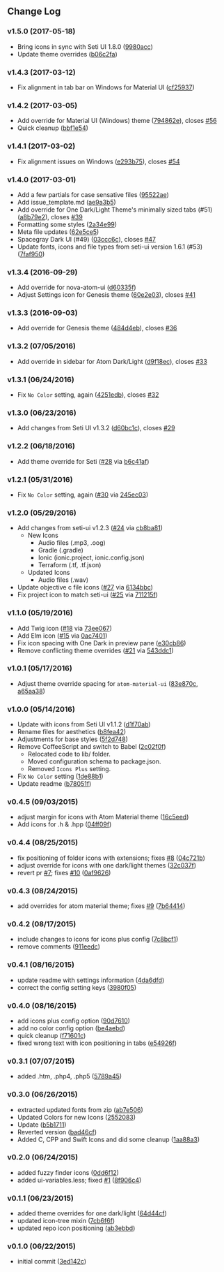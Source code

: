 ## Change Log

### v1.5.0 (2017-05-18)

- Bring icons in sync with Seti UI 1.8.0 ([9980acc](https://github.com/wyze/atom-seti-icons/commit/9980acc))
- Update theme overrides ([b06c2fa](https://github.com/wyze/atom-seti-icons/commit/b06c2fa))

### v1.4.3 (2017-03-12)

- Fix alignment in tab bar on Windows for Material UI ([cf25937](https://github.com/wyze/atom-seti-icons/commit/cf25937))

### v1.4.2 (2017-03-05)

- Add override for Material UI (Windows) theme ([794862e](https://github.com/wyze/atom-seti-icons/commit/794862e)), closes [#56](https://github.com/wyze/atom-seti-icons/issues/56)
- Quick cleanup ([bbf1e54](https://github.com/wyze/atom-seti-icons/commit/bbf1e54))

### v1.4.1 (2017-03-02)

- Fix alignment issues on Windows ([e293b75](https://github.com/wyze/atom-seti-icons/commit/e293b75)), closes [#54](https://github.com/wyze/atom-seti-icons/issues/54)

### v1.4.0 (2017-03-01)

- Add a few partials for case sensative files ([95522ae](https://github.com/wyze/atom-seti-icons/commit/95522ae))
- Add issue_template.md ([ae9a3b5](https://github.com/wyze/atom-seti-icons/commit/ae9a3b5))
- Add override for One Dark/Light Theme's minimally sized tabs (#51) ([a8b79e2](https://github.com/wyze/atom-seti-icons/commit/a8b79e2)), closes [#39](https://github.com/wyze/atom-seti-icons/issues/39)
- Formatting some styles ([2a34e99](https://github.com/wyze/atom-seti-icons/commit/2a34e99))
- Meta file updates ([62e5ce5](https://github.com/wyze/atom-seti-icons/commit/62e5ce5))
- Spacegray Dark UI (#49) ([03ccc6c](https://github.com/wyze/atom-seti-icons/commit/03ccc6c)), closes [#47](https://github.com/wyze/atom-seti-icons/issues/47)
- Update fonts, icons and file types from seti-ui version 1.6.1 (#53) ([7faf950](https://github.com/wyze/atom-seti-icons/commit/7faf950))

### v1.3.4 (2016-09-29)

- Add override for nova-atom-ui ([d60335f](https://github.com/wyze/atom-seti-icons/commit/d60335f))
- Adjust Settings icon for Genesis theme ([60e2e03](https://github.com/wyze/atom-seti-icons/commit/60e2e03)), closes [#41](https://github.com/wyze/atom-seti-icons/issues/41)

### v1.3.3 (2016-09-03)
- Add override for Genesis theme ([484d4eb](https://github.com/wyze/atom-seti-icons/commit/484d4eb)), closes [#36](https://github.com/wyze/atom-seti-icons/issues/36)

### v1.3.2 (07/05/2016)
- Add override in sidebar for Atom Dark/Light ([d9f18ec](https://github.com/wyze/atom-seti-icons/commit/d9f18ec)), closes [#33](https://github.com/wyze/atom-seti-icons/issues/33)

### v1.3.1 (06/24/2016)
- Fix `No Color` setting, again ([4251edb](https://github.com/wyze/atom-seti-icons/commit/4251edb)), closes [#32](https://github.com/wyze/atom-seti-icons/issues/32)

### v1.3.0 (06/23/2016)
- Add changes from Seti UI v1.3.2 ([d60bc1c](https://github.com/wyze/atom-seti-icons/commit/d60bc1c)), closes [#29](https://github.com/wyze/atom-seti-icons/issues/29)

### v1.2.2 (06/18/2016)
- Add theme override for Seti ([#28](https://github.com/wyze/atom-seti-icons/issues/28) via [b6c41af](https://github.com/wyze/atom-seti-icons/commit/b6c41af9bed2590227f0828daa394a203c0c52ca))

### v1.2.1 (05/31/2016)
- Fix `No Color` setting, again ([#30](https://github.com/wyze/atom-seti-icons/issues/30) via [245ec03](https://github.com/wyze/atom-seti-icons/commit/245ec03d239738cd5ce9a22308576a7113fc7d57))

### v1.2.0 (05/29/2016)
- Add changes from seti-ui v1.2.3 ([#24](https://github.com/wyze/atom-seti-icons/issues/24) via [cb8ba81](https://github.com/wyze/atom-seti-icons/commit/cb8ba819ecd9c4b9cf458e0576b0259453f5468a))
  - New Icons
    - Audio files (.mp3, .oog)
    - Gradle (.gradle)
    - Ionic (ionic.project, ionic.config.json)
    - Terraform (.tf, .tf.json)
  - Updated Icons
    - Audio files (.wav)
- Update objective c file icons ([#27](https://github.com/wyze/atom-seti-icons/pull/27) via [6134bbc](https://github.com/wyze/atom-seti-icons/commit/6134bbc2edfbeba68aece38dc8e122b9da82ef70))
- Fix project icon to match seti-ui ([#25](https://github.com/wyze/atom-seti-icons/issues/25) via [711215f](https://github.com/wyze/atom-seti-icons/commit/711215fdf3ca5c570c36c992448230cfe908eefa))

### v1.1.0 (05/19/2016)
- Add Twig icon ([#18](https://github.com/wyze/atom-seti-icons/issues/18) via [73ee067](https://github.com/wyze/atom-seti-icons/commit/73ee0679421a8553626a010f2b25b952ffeae774))
- Add Elm icon ([#15](https://github.com/wyze/atom-seti-icons/issues/15) via [0ac7401](https://github.com/wyze/atom-seti-icons/commit/0ac74018bd0627f12db135107c3367a8f5a29b17))
- Fix icon spacing with One Dark in preview pane ([e30cb86]())
- Remove conflicting theme overrides ([#21](https://github.com/wyze/atom-seti-icons/issues/21) via [543ddc1](https://github.com/wyze/atom-seti-icons/commit/543ddc193c537911b30ce5ce8a6d512253f575df))

### v1.0.1 (05/17/2016)
- Adjust theme override spacing for `atom-material-ui` ([83e870c](https://github.com/wyze/atom-seti-icons/commit/83e870cf58473f53db16cc44a3080d75603e3b2b), [a65aa38](https://github.com/wyze/atom-seti-icons/commit/a65aa38c424ac4b3102ec7eb6a5e141eaa740aa9))

### v1.0.0 (05/14/2016)
- Update with icons from Seti UI v1.1.2 ([d1f70ab](https://github.com/wyze/atom-seti-icons/commit/d1f70abce06b5c9e78e5a35d155865936642c2d4))
- Rename files for aesthetics ([b8fea42](https://github.com/wyze/atom-seti-icons/commit/b8fea4211ee1307e46d526dde3963af0e41fb30a))
- Adjustments for base styles ([5f2d748](https://github.com/wyze/atom-seti-icons/commit/5f2d7487571ae7ae3341dc72e613dde77bfe8d6b))
- Remove CoffeeScript and switch to Babel ([2c02f0f](https://github.com/wyze/atom-seti-icons/commit/2c02f0f8195626abf7fc5f8ca165a093ffd23d89))
  - Relocated code to lib/ folder.
  - Moved configuration schema to package.json.
  - Removed `Icons Plus` setting.
- Fix `No Color` setting ([1de88b1](https://github.com/wyze/atom-seti-icons/commit/1de88b144c2f1881ee92d43df6056bddf1a4b171))
- Update readme ([b78051f](https://github.com/wyze/atom-seti-icons/commit/b78051f065479aa506f9d063c8560a34358e76ab))

### v0.4.5 (09/03/2015)
- adjust margin for icons with Atom Material theme ([16c5eed](https://github.com/wyze/atom-seti-icons/commit/16c5eedd3691c27f07f056b00afba72d755c4261))
- Add icons for .h & .hpp ([04ff09f](https://github.com/wyze/atom-seti-icons/commit/04ff09fc70ab563910b7cdaedc68e4c72da98e9b))

### v0.4.4 (08/25/2015)
- fix positioning of folder icons with extensions; fixes [#8](https://github.com/wyze/atom-seti-icons/pull/8) ([04c721b](https://github.com/wyze/atom-seti-icons/commit/04c721ba8955d40d42eb490c14ec90a3ef2ce786))
- adjust override for icons with one dark/light themes ([32c037f](https://github.com/wyze/atom-seti-icons/commit/32c037fa94df3abf9af5f02514136f1690dc4bfe))
- revert pr [#7](https://github.com/wyze/atom-seti-icons/pull/7); fixes [#10](https://github.com/wyze/atom-seti-icons/pull/10) ([0af9626](https://github.com/wyze/atom-seti-icons/commit/0af96267e9c1ad8112fefbef2af67460d1c159f5))

### v0.4.3 (08/24/2015)
- add overrides for atom material theme; fixes [#9](https://github.com/wyze/atom-seti-icons/pull/9) ([7b64414](https://github.com/wyze/atom-seti-icons/commit/7b64414d42431fe132515ef000d9950c2aec6714))

### v0.4.2 (08/17/2015)
- include changes to icons for icons plus config ([7c8bcf1](https://github.com/wyze/atom-seti-icons/commit/7c8bcf1dcf79b837887b274594a9b3b24488980c))
- remove comments ([911eedc](https://github.com/wyze/atom-seti-icons/commit/911eedca717e9885d62a9eb594483c0a5c44891c))

### v0.4.1 (08/16/2015)
- update readme with settings information ([4da6dfd](https://github.com/wyze/atom-seti-icons/commit/4da6dfd885bf8d9c747737a43a9fc1f4fb306708))
- correct the config setting keys ([3980f05](https://github.com/wyze/atom-seti-icons/commit/3980f05fb56a3093a201bc9548e34a5f68e9edd2))

### v0.4.0 (08/16/2015)
- add icons plus config option ([90d7610](https://github.com/wyze/atom-seti-icons/commit/90d76101c688e648d2daf69940907fbbf17b7005))
- add no color config option ([be4aebd](https://github.com/wyze/atom-seti-icons/commit/be4aebd7490ac2ab1668cc4feea7a514b957fde9))
- quick cleanup ([f71601c](https://github.com/wyze/atom-seti-icons/commit/f71601c97887f2da4906d864282ca41be789996c))
- fixed wrong text with icon positioning in tabs ([e54926f](https://github.com/wyze/atom-seti-icons/commit/e54926fa9ce9bce9fbfd623efc9b4fe8d1413a46))

### v0.3.1 (07/07/2015)
- added .htm, .php4, .php5 ([5789a45](https://github.com/wyze/atom-seti-icons/commit/5789a45a798c293344a851430ccc8b1ea0e64074))

### v0.3.0 (06/26/2015)
- extracted updated fonts from zip ([ab7e506](https://github.com/wyze/atom-seti-icons/commit/ab7e506fae3c31801810a52be4e46e7f047888a9))
- Updated Colors for new Icons ([2552083](https://github.com/wyze/atom-seti-icons/commit/2552083bdca375dddd85d3b4f37c6c479fb5a574))
- Update ([b5b1711](https://github.com/wyze/atom-seti-icons/commit/b5b17115c7e39428a4da2ecc42260887dc03d9b6))
- Reverted version ([bad46cf](https://github.com/wyze/atom-seti-icons/commit/bad46cf787d89a8cc1670135ac05eca2b828a123))
- Added C, CPP and Swift Icons and did some cleanup ([1aa88a3](https://github.com/wyze/atom-seti-icons/commit/1aa88a3f745e1f549af34d675aec92ddff7162ac))

### v0.2.0 (06/24/2015)
- added fuzzy finder icons ([0dd6f12](https://github.com/wyze/atom-seti-icons/commit/0dd6f123b254fd14720f9b5e56825cd41b1f6e38))
- added ui-variables.less; fixed [#1](https://github.com/wyze/atom-seti-icons/pull/1) ([8f906c4](https://github.com/wyze/atom-seti-icons/commit/8f906c414a1757c344839264e130bd42abea07f0))

### v0.1.1 (06/23/2015)
- added theme overrides for one dark/light ([64d44cf](https://github.com/wyze/atom-seti-icons/commit/64d44cfc740e5696cc06c1fb66a5d5b8f2bc9f7b))
- updated icon-tree mixin ([7cb6f6f](https://github.com/wyze/atom-seti-icons/commit/7cb6f6f9fa74f7c313c47fee8bb2f70649d0e992))
- updated repo icon positioning ([ab3ebbd](https://github.com/wyze/atom-seti-icons/commit/ab3ebbd8faf9bbd65ac60767d5ad5213ec61f029))

### v0.1.0 (06/22/2015)
- initial commit ([3ed142c](https://github.com/wyze/atom-seti-icons/commit/3ed142c5f71f9e7806a933d6e940316f5a2f47e7))
